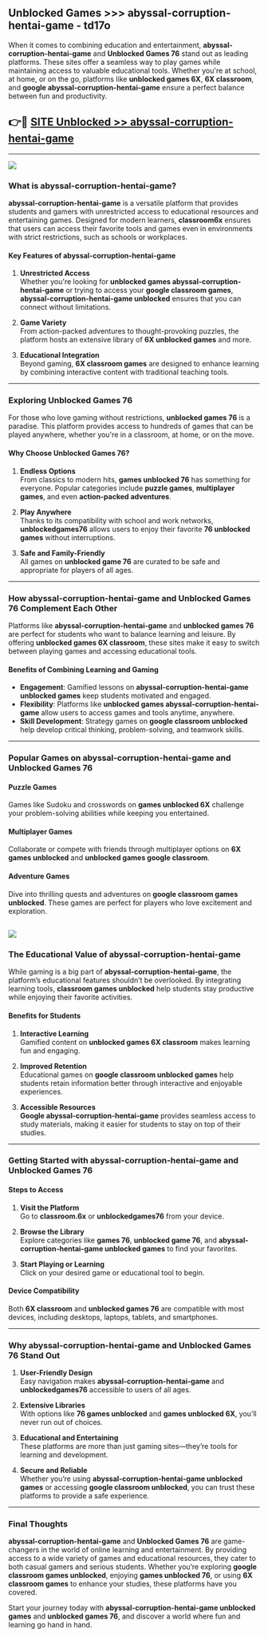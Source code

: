 ## Unblocked Games >>> abyssal-corruption-hentai-game - td17o 

When it comes to combining education and entertainment, **abyssal-corruption-hentai-game** and **Unblocked Games 76** stand out as leading platforms. These sites offer a seamless way to play games while maintaining access to valuable educational tools. Whether you're at school, at home, or on the go, platforms like **unblocked games 6X**, **6X classroom**, and **google abyssal-corruption-hentai-game** ensure a perfect balance between fun and productivity.
## 👉🔴 [SITE Unblocked >> abyssal-corruption-hentai-game](http://premium.freeplayer.one?title=abyssal-corruption-hentai-game&ref=22JU)
---
<a href="http://premium.freeplayer.one?title=abyssal-corruption-hentai-game&ref=22JU/"><img src="https://github.com/user-attachments/assets/438f12ca-57a4-47a3-8ead-c64da593a1e5"/></a>
### What is abyssal-corruption-hentai-game?  

**abyssal-corruption-hentai-game** is a versatile platform that provides students and gamers with unrestricted access to educational resources and entertaining games. Designed for modern learners, **classroom6x** ensures that users can access their favorite tools and games even in environments with strict restrictions, such as schools or workplaces.  

#### Key Features of abyssal-corruption-hentai-game  

1. **Unrestricted Access**  
   Whether you're looking for **unblocked games abyssal-corruption-hentai-game** or trying to access your **google classroom games**, **abyssal-corruption-hentai-game unblocked** ensures that you can connect without limitations.  

2. **Game Variety**  
   From action-packed adventures to thought-provoking puzzles, the platform hosts an extensive library of **6X unblocked games** and more.  

3. **Educational Integration**  
   Beyond gaming, **6X classroom games** are designed to enhance learning by combining interactive content with traditional teaching tools.  



---

### Exploring Unblocked Games 76  

For those who love gaming without restrictions, **unblocked games 76** is a paradise. This platform provides access to hundreds of games that can be played anywhere, whether you're in a classroom, at home, or on the move.  

#### Why Choose Unblocked Games 76?  

1. **Endless Options**  
   From classics to modern hits, **games unblocked 76** has something for everyone. Popular categories include **puzzle games**, **multiplayer games**, and even **action-packed adventures**.  

2. **Play Anywhere**  
   Thanks to its compatibility with school and work networks, **unblockedgames76** allows users to enjoy their favorite **76 unblocked games** without interruptions.  

3. **Safe and Family-Friendly**  
   All games on **unblocked game 76** are curated to be safe and appropriate for players of all ages.  

---

### How abyssal-corruption-hentai-game and Unblocked Games 76 Complement Each Other  

Platforms like **abyssal-corruption-hentai-game** and **unblocked games 76** are perfect for students who want to balance learning and leisure. By offering **unblocked games 6X classroom**, these sites make it easy to switch between playing games and accessing educational tools.  

#### Benefits of Combining Learning and Gaming  

- **Engagement**: Gamified lessons on **abyssal-corruption-hentai-game unblocked games** keep students motivated and engaged.  
- **Flexibility**: Platforms like **unblocked games abyssal-corruption-hentai-game** allow users to access games and tools anytime, anywhere.  
- **Skill Development**: Strategy games on **google classroom unblocked** help develop critical thinking, problem-solving, and teamwork skills.  

---

### Popular Games on abyssal-corruption-hentai-game and Unblocked Games 76  

#### Puzzle Games  

Games like Sudoku and crosswords on **games unblocked 6X** challenge your problem-solving abilities while keeping you entertained.  

#### Multiplayer Games  

Collaborate or compete with friends through multiplayer options on **6X games unblocked** and **unblocked games google classroom**.  

#### Adventure Games  

Dive into thrilling quests and adventures on **google classroom games unblocked**. These games are perfect for players who love excitement and exploration.  

<a href="http://download.freeplayer.one?title=abyssal-corruption-hentai-game&ref=23D/"><img src="https://github.com/user-attachments/assets/fe0c3e91-c8e1-489c-acf0-e2f614c12fb8"/></a>
---

### The Educational Value of abyssal-corruption-hentai-game  

While gaming is a big part of **abyssal-corruption-hentai-game**, the platform’s educational features shouldn’t be overlooked. By integrating learning tools, **classroom games unblocked** help students stay productive while enjoying their favorite activities.  

#### Benefits for Students  

1. **Interactive Learning**  
   Gamified content on **unblocked games 6X classroom** makes learning fun and engaging.  

2. **Improved Retention**  
   Educational games on **google classroom unblocked games** help students retain information better through interactive and enjoyable experiences.  

3. **Accessible Resources**  
   **Google abyssal-corruption-hentai-game** provides seamless access to study materials, making it easier for students to stay on top of their studies.  

---

### Getting Started with abyssal-corruption-hentai-game and Unblocked Games 76  

#### Steps to Access  

1. **Visit the Platform**  
   Go to **classroom.6x** or **unblockedgames76** from your device.  

2. **Browse the Library**  
   Explore categories like **games 76**, **unblocked game 76**, and **abyssal-corruption-hentai-game unblocked games** to find your favorites.  

3. **Start Playing or Learning**  
   Click on your desired game or educational tool to begin.  

#### Device Compatibility  

Both **6X classroom** and **unblocked games 76** are compatible with most devices, including desktops, laptops, tablets, and smartphones.  

---

### Why abyssal-corruption-hentai-game and Unblocked Games 76 Stand Out  

1. **User-Friendly Design**  
   Easy navigation makes **abyssal-corruption-hentai-game** and **unblockedgames76** accessible to users of all ages.  

2. **Extensive Libraries**  
   With options like **76 games unblocked** and **games unblocked 6X**, you’ll never run out of choices.  

3. **Educational and Entertaining**  
   These platforms are more than just gaming sites—they’re tools for learning and development.  

4. **Secure and Reliable**  
   Whether you’re using **abyssal-corruption-hentai-game unblocked games** or accessing **google classroom unblocked**, you can trust these platforms to provide a safe experience.  

---

### Final Thoughts  

**abyssal-corruption-hentai-game** and **Unblocked Games 76** are game-changers in the world of online learning and entertainment. By providing access to a wide variety of games and educational resources, they cater to both casual gamers and serious students. Whether you’re exploring **google classroom games unblocked**, enjoying **games unblocked 76**, or using **6X classroom games** to enhance your studies, these platforms have you covered.  

Start your journey today with **abyssal-corruption-hentai-game unblocked games** and **unblocked games 76**, and discover a world where fun and learning go hand in hand.  